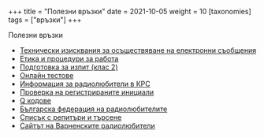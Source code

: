 +++
title = "Полезни връзки"
date = 2021-10-05
weight = 10
[taxonomies]
tags = ["връзки"]
+++

Полезни връзки

 - [Технически изисквания за осъществяване на електронни съобщения](https://crc.bg/files/techicheski_iziskvania_radiolub_2019-01-18_30.01.2019.pdf)
 - [Етика и процедури за работа](https://varnahamradio.com/wp-content/uploads/2016/12/3th_Operating_Procedure_Bulgarian_July.2010.pdf)
 - [Подготовка за изпит (клас 2)](https://crc.bg/bg/rubriki/144/radiolubitelski-klas-2)
 - [Онлайн тестове](http://testove.repeaters.bg/exam)
 - [Информация за радиолюбители в КРС](https://crc.bg/bg/rubriki/142/informacija-za-radiolubiteli)
 - [Проверка на регистрираните инициали](http://91.132.60.93:8080/ords/f?p=723:140)
 - [Q кодове](https://www.itu.int/rec/R-REC-M.1172-0-199510-I/en)
 - [Българска федерация на радиолюбителите](http://bfra.bg/)
 - [Списък с репитъри и търсене](http://www.repeaters.bg/)
 - [Сайтът на Варненските радиолюбители](https://varnahamradio.com/)

